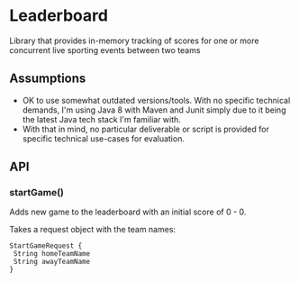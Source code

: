 # Leaderboard

Library that provides in-memory tracking of scores for one or more concurrent live sporting events between two teams

## Assumptions

* OK to use somewhat outdated versions/tools. With no specific technical demands, I'm using Java 8 with Maven and Junit simply due to it being the latest Java tech stack I'm familiar with.
* With that in mind, no particular deliverable or script is provided for specific technical use-cases for evaluation.

## API

### startGame()

Adds new game to the leaderboard with an initial score of 0 - 0.

Takes a request object with the team names:
```
StartGameRequest {
 String homeTeamName
 String awayTeamName
}
```